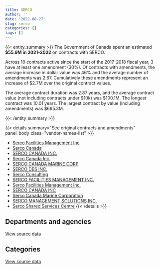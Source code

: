 ```yaml
---
title: SERCO
author: ''
date: '2022-08-27'
slug: serco
categories: []
tags: []
---
```


<script src="/rmarkdown-libs/htmlwidgets/htmlwidgets.js"></script>
<link href="/rmarkdown-libs/datatables-css/datatables-crosstalk.css" rel="stylesheet" />
<script src="/rmarkdown-libs/datatables-binding/datatables.js"></script>
<script src="/rmarkdown-libs/jquery/jquery-3.6.0.min.js"></script>
<link href="/rmarkdown-libs/dt-core-bootstrap/css/dataTables.bootstrap.min.css" rel="stylesheet" />
<link href="/rmarkdown-libs/dt-core-bootstrap/css/dataTables.bootstrap.extra.css" rel="stylesheet" />
<script src="/rmarkdown-libs/dt-core-bootstrap/js/jquery.dataTables.min.js"></script>
<script src="/rmarkdown-libs/dt-core-bootstrap/js/dataTables.bootstrap.min.js"></script>
<link href="/rmarkdown-libs/crosstalk/css/crosstalk.min.css" rel="stylesheet" />
<script src="/rmarkdown-libs/crosstalk/js/crosstalk.min.js"></script>
<script src="/rmarkdown-libs/htmlwidgets/htmlwidgets.js"></script>
<link href="/rmarkdown-libs/datatables-css/datatables-crosstalk.css" rel="stylesheet" />
<script src="/rmarkdown-libs/datatables-binding/datatables.js"></script>
<script src="/rmarkdown-libs/jquery/jquery-3.6.0.min.js"></script>
<link href="/rmarkdown-libs/dt-core-bootstrap/css/dataTables.bootstrap.min.css" rel="stylesheet" />
<link href="/rmarkdown-libs/dt-core-bootstrap/css/dataTables.bootstrap.extra.css" rel="stylesheet" />
<script src="/rmarkdown-libs/dt-core-bootstrap/js/jquery.dataTables.min.js"></script>
<script src="/rmarkdown-libs/dt-core-bootstrap/js/dataTables.bootstrap.min.js"></script>
<link href="/rmarkdown-libs/crosstalk/css/crosstalk.min.css" rel="stylesheet" />
<script src="/rmarkdown-libs/crosstalk/js/crosstalk.min.js"></script>

{{< entity_summary >}}
The Government of Canada spent an estimated **\$55.9M in 2021-2022** on contracts with SERCO.

Across 10 contracts active since the start of the 2017-2018 fiscal year, 3 have at least one amendment (30%). Of contracts with amendments, the average increase in dollar value was 46% and the average number of amendments was 2.67. Cumulatively these amendments represent an increase of \$2.7M over the original contract values.

The average contract duration was 2.87 years, and the average contract value (not including contracts under \$10k) was \$100.1M. The longest contract was 10.01 years. The largest contract by value (including amendments) was \$695.3M.

{{< /entity_summary >}}

{{< details summary="See original contracts and amendments" panel_body_class="vendor-names-list" >}}
- [Serco Facilities Management Inc](https://search.open.canada.ca/en/ct/?sort=contract_value_f%20desc&page=1&search_text=%22Serco%20Facilities%20Management%20Inc%22)
- [Serco Canada](https://search.open.canada.ca/en/ct/?sort=contract_value_f%20desc&page=1&search_text=%22Serco%20Canada%22)
- [SERCO CANADA INC.](https://search.open.canada.ca/en/ct/?sort=contract_value_f%20desc&page=1&search_text=%22SERCO%20CANADA%20INC.%22)
- [Serco Canada Inc.](https://search.open.canada.ca/en/ct/?sort=contract_value_f%20desc&page=1&search_text=%22Serco%20Canada%20Inc.%22)
- [SERCO CANADA MARINE CORP](https://search.open.canada.ca/en/ct/?sort=contract_value_f%20desc&page=1&search_text=%22SERCO%20CANADA%20MARINE%20CORP%22)
- [SERCO DES INC.](https://search.open.canada.ca/en/ct/?sort=contract_value_f%20desc&page=1&search_text=%22SERCO%20DES%20INC.%22)
- [Serco Consulting](https://search.open.canada.ca/en/ct/?sort=contract_value_f%20desc&page=1&search_text=%22Serco%20Consulting%22)
- [SERCO FACILITIES MANAGEMENT INC.](https://search.open.canada.ca/en/ct/?sort=contract_value_f%20desc&page=1&search_text=%22SERCO%20FACILITIES%20MANAGEMENT%20INC.%22)
- [Serco Facilities Management Inc.](https://search.open.canada.ca/en/ct/?sort=contract_value_f%20desc&page=1&search_text=%22Serco%20Facilities%20Management%20Inc.%22)
- [SERCO CANADA INC](https://search.open.canada.ca/en/ct/?sort=contract_value_f%20desc&page=1&search_text=%22SERCO%20CANADA%20INC%22)
- [Serco Canada Marine Corporation](https://search.open.canada.ca/en/ct/?sort=contract_value_f%20desc&page=1&search_text=%22Serco%20Canada%20Marine%20Corporation%22)
- [SERCO MANAGEMENT SOLUTIONS INC.](https://search.open.canada.ca/en/ct/?sort=contract_value_f%20desc&page=1&search_text=%22SERCO%20MANAGEMENT%20SOLUTIONS%20INC.%22)
- [Serco Shared Services Centre](https://search.open.canada.ca/en/ct/?sort=contract_value_f%20desc&page=1&search_text=%22Serco%20Shared%20Services%20Centre%22)
{{< /details >}}

## Departments and agencies

<div id="htmlwidget-1" style="width:100%;height:auto;" class="datatables html-widget"></div>
<script type="application/json" data-for="htmlwidget-1">{"x":{"style":"bootstrap","filter":"none","vertical":false,"data":[["<a href=\"/departments/cbsa-asfc/\">Canada Border Services Agency<\/a>","<a href=\"/departments/dfo-mpo/\">Fisheries and Oceans Canada<\/a>","<a href=\"/departments/dnd-mdn/\">National Defence<\/a>","<a href=\"/departments/pc/\">Parks Canada<\/a>","<a href=\"/departments/tc/\">Transport Canada<\/a>"],[431059.51,null,67192205.34,3490.07,null],[72040.08,null,67376293.57,23654.94,null],[null,179355.34,67205704,7884.98,36850.43],[null,279763.66,55591336.81,null,22526.29]],"container":"<table class=\"table table-striped table-hover row-border order-column display\">\n  <thead>\n    <tr>\n      <th>Department<\/th>\n      <th>2018-2019<\/th>\n      <th>2019-2020<\/th>\n      <th>2020-2021<\/th>\n      <th>2021-2022<\/th>\n    <\/tr>\n  <\/thead>\n<\/table>","options":{"order":[[4,"desc"]],"pageLength":10,"autoWidth":true,"columnDefs":[{"targets":1,"render":"function(data, type, row, meta) {\n    return type !== 'display' ? data : DTWidget.formatCurrency(data, \"$\", 2, 3, \",\", \".\", true, null);\n  }"},{"targets":2,"render":"function(data, type, row, meta) {\n    return type !== 'display' ? data : DTWidget.formatCurrency(data, \"$\", 2, 3, \",\", \".\", true, null);\n  }"},{"targets":3,"render":"function(data, type, row, meta) {\n    return type !== 'display' ? data : DTWidget.formatCurrency(data, \"$\", 2, 3, \",\", \".\", true, null);\n  }"},{"targets":4,"render":"function(data, type, row, meta) {\n    return type !== 'display' ? data : DTWidget.formatCurrency(data, \"$\", 2, 3, \",\", \".\", true, null);\n  }"},{"width":"16%","targets":[1,2,3,4]},{"className":"dt-right","targets":[1,2,3,4]}],"orderClasses":false}},"evals":["options.columnDefs.0.render","options.columnDefs.1.render","options.columnDefs.2.render","options.columnDefs.3.render"],"jsHooks":[]}</script>
<p class="text-right">
<a href="https://github.com/GoC-Spending/contracts-data/tree/main/data/out/vendors/serco/summary_by_fiscal_year_by_department.csv" class="source-data-link btn btn-link">View source data</a>
</p>

## Categories

<div id="htmlwidget-2" style="width:100%;height:auto;" class="datatables html-widget"></div>
<script type="application/json" data-for="htmlwidget-2">{"x":{"style":"bootstrap","filter":"none","vertical":false,"data":[["<a href=\"/categories/1_facilities_and_construction/\">Facilities and construction<\/a>","<a href=\"/categories/10_office_management/\">Office management<\/a>","<a href=\"/categories/2_professional_services/\">Professional services<\/a>"],[25854964.28,null,41771790.64],[25565599.39,null,41906389.22],[25603260.11,13498.66,41813035.98],[34929733.34,null,20963893.42]],"container":"<table class=\"table table-striped table-hover row-border order-column display\">\n  <thead>\n    <tr>\n      <th>Category<\/th>\n      <th>2018-2019<\/th>\n      <th>2019-2020<\/th>\n      <th>2020-2021<\/th>\n      <th>2021-2022<\/th>\n    <\/tr>\n  <\/thead>\n<\/table>","options":{"order":[[4,"desc"]],"dom":"t","pageLength":30,"autoWidth":true,"columnDefs":[{"targets":1,"render":"function(data, type, row, meta) {\n    return type !== 'display' ? data : DTWidget.formatCurrency(data, \"$\", 2, 3, \",\", \".\", true, null);\n  }"},{"targets":2,"render":"function(data, type, row, meta) {\n    return type !== 'display' ? data : DTWidget.formatCurrency(data, \"$\", 2, 3, \",\", \".\", true, null);\n  }"},{"targets":3,"render":"function(data, type, row, meta) {\n    return type !== 'display' ? data : DTWidget.formatCurrency(data, \"$\", 2, 3, \",\", \".\", true, null);\n  }"},{"targets":4,"render":"function(data, type, row, meta) {\n    return type !== 'display' ? data : DTWidget.formatCurrency(data, \"$\", 2, 3, \",\", \".\", true, null);\n  }"},{"width":"16%","targets":[1,2,3,4]},{"className":"dt-right","targets":[1,2,3,4]}],"orderClasses":false,"lengthMenu":[10,25,30,50,100]}},"evals":["options.columnDefs.0.render","options.columnDefs.1.render","options.columnDefs.2.render","options.columnDefs.3.render"],"jsHooks":[]}</script>
<p class="text-right">
<a href="https://github.com/GoC-Spending/contracts-data/tree/main/data/out/vendors/serco/summary_by_fiscal_year_by_category.csv" class="source-data-link btn btn-link">View source data</a>
</p>
